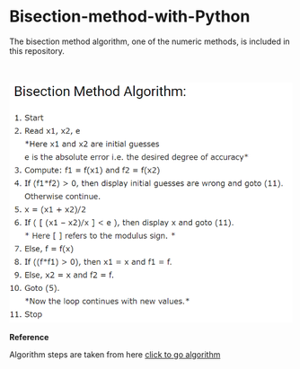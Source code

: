 # Bisection-method-with-Python
 The bisection method algorithm, one of the numeric methods, is included in this repository.
 
 <br> </br>
 ![](https://github.com/ipek-yilmaz/Bisection-method-with-Python/blob/master/bisection_algorithm.PNG)
 
 
 **Reference**
 
 
 
 
Algorithm steps are taken from here [click to go algorithm](https://www.codewithc.com/bisection-method-algorithm-flowchart/)
